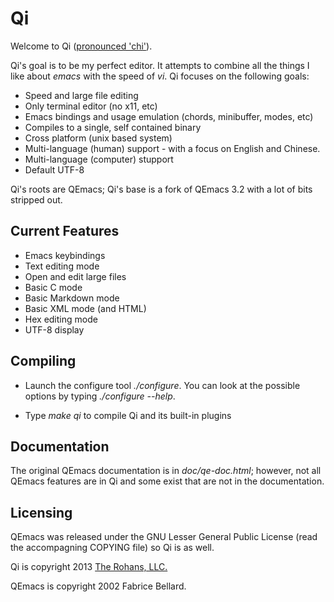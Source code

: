 # Qi

Welcome to Qi ([pronounced 'chi'][qi]).

Qi's goal is to be my perfect editor. It attempts to combine all the things I like about _emacs_ with the speed of _vi_. Qi focuses on the following goals:

- Speed and large file editing
- Only terminal editor (no x11, etc)
- Emacs bindings and usage emulation (chords, minibuffer, modes, etc)
- Compiles to a single, self contained binary
- Cross platform (unix based system)
- Multi-language (human) support - with a focus on English and Chinese.
- Multi-language (computer) stupport
- Default UTF-8

Qi's roots are QEmacs; Qi's base is a fork of QEmacs 3.2 with a lot of bits stripped out.

## Current Features

- Emacs keybindings
- Text editing mode
- Open and edit large files
- Basic C mode
- Basic Markdown mode
- Basic XML mode (and HTML)
- Hex editing mode
- UTF-8 display

## Compiling

- Launch the configure tool _./configure_. You can look at the
  possible options by typing _./configure --help_.

- Type _make qi_ to compile Qi and its built-in plugins

## Documentation

The original QEmacs documentation is in _doc/qe-doc.html_; however, not all QEmacs features are in Qi and some exist that are not in the documentation.

## Licensing

QEmacs was released under the GNU Lesser General Public License (read the accompagning COPYING file) so Qi is as well.

Qi is copyright 2013 [The Rohans, LLC.][rohans]

QEmacs is copyright 2002 Fabrice Bellard.

[qi]: http://en.wikipedia.org/wiki/Qi
[rohans]: http://therohans.com
